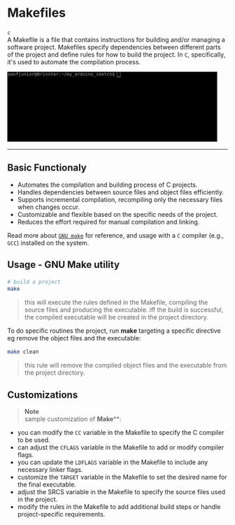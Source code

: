 # Makefiles
`c`  
A Makefile is a file that contains instructions for building and/or managing a software project. Makefiles specify dependencies between different parts of the project and define rules for how to build the project. In `C`, specifically, it's used to automate the compilation process.

![Make-stuff](./giphy-2.gif)

---
## Basic Functionaly
- Automates the compilation and building process of C projects.
- Handles dependencies between source files and object files efficiently.
- Supports incremental compilation, recompiling only the necessary files when changes occur.
- Customizable and flexible based on the specific needs of the project.
- Reduces the effort required for manual compilation and linking.

Read more about [`GNU make`](https://www.gnu.org/software/make/) for reference, and usage with a `C` compiler (e.g., `GCC`) installed on the system.

## Usage - GNU Make utility

```bash
# build a project
make
```
> this will execute the rules defined in the Makefile, compiling the source files and producing the executable. iff the build is successful, the compiled executable will be created in the project directory.

To do specific routines the project, run **make** targeting a specific directive eg remove the object files and the executable:

```bash
make clean
```
> this rule will remove the compiled object files and the executable from the project directory.

## Customizations
> **Note**  
> sample customization of **Make****:

- you can modify the `CC` variable in the Makefile to specify the C compiler to be used.
- can adjust the `CFLAGS` variable in the Makefile to add or modify compiler flags.
- you can update the `LDFLAGS` variable in the Makefile to include any necessary linker flags.
- customize the `TARGET` variable in the Makefile to set the desired name for the final executable.
- adjust the SRCS variable in the Makefile to specify the source files used in the project.
- modify the rules in the Makefile to add additional build steps or handle project-specific requirements.
